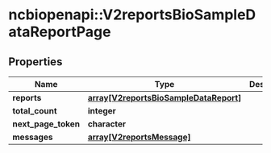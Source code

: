 # ncbiopenapi::V2reportsBioSampleDataReportPage


## Properties
Name | Type | Description | Notes
------------ | ------------- | ------------- | -------------
**reports** | [**array[V2reportsBioSampleDataReport]**](v2reportsBioSampleDataReport.md) |  | [optional] 
**total_count** | **integer** |  | [optional] 
**next_page_token** | **character** |  | [optional] 
**messages** | [**array[V2reportsMessage]**](v2reportsMessage.md) |  | [optional] 


